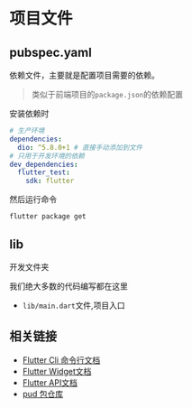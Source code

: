 # 项目文件

## pubspec.yaml

依赖文件，主要就是配置项目需要的依赖。

> 类似于前端项目的`package.json`的依赖配置

安装依赖时

```yaml
# 生产环境
dependencies:
  dio: ^5.8.0+1 # 直接手动添加到文件
# 只用于开发环境的依赖
dev_dependencies:
  flutter_test:
    sdk: flutter
```

然后运行命令

```shell
flutter package get
```

## lib

开发文件夹

我们绝大多数的代码编写都在这里

- `lib/main.dart`文件,项目入口

## 相关链接

- [Flutter Cli 命令行文档](https://docs.flutter.cn/reference/flutter-cli)
- [Flutter Widget文档](https://docs.flutter.cn/reference/widgets)
- [Flutter API文档](https://api.flutter-io.cn/)
- [pud 包仓库](https://pub.dev/)


